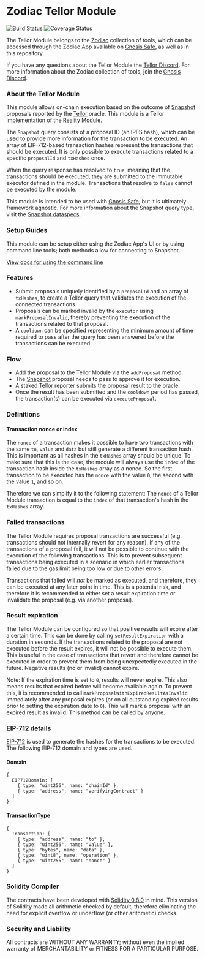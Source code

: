 # Zodiac Tellor Module
[![Build Status](https://github.com/gnosis/dao-module/workflows/dao-module/badge.svg?branch=main)](https://github.com/gnosis/dao-module/actions)
[![Coverage Status](https://coveralls.io/repos/github/gnosis/dao-module/badge.svg?branch=main)](https://coveralls.io/github/gnosis/dao-module)

The Tellor Module belongs to the [Zodiac](https://github.com/gnosis/zodiac) collection of tools, which can be accessed through the Zodiac App available on [Gnosis Safe](https://gnosis-safe.io/), as well as in this repository. 

If you have any questions about the Tellor Module the [Tellor Discord](https://discord.gg/tellor).
For more information about the Zodiac collection of tools, join the [Gnosis Discord](https://discord.gg/wwmBWTgyEq).

### About the Tellor Module

This module allows on-chain execution based on the outcome of [Snapshot](https://snapshot.org/) proposals reported by the [Tellor](https://tellor.io/) oracle. This module is a Tellor implementation of the [Reality Module](https://github.com/gnosis/zodiac-module-reality).

The `Snapshot` query consists of a proposal ID (an IPFS hash), which can be used to provide more information for the transaction to be executed. 
An array of EIP-712-based transaction hashes represent the transactions that should be executed. It is only possible to execute transactions related to a specific `proposalId` and `txHashes` once.

When the query response has resolved to `true`, meaning that the transactions should be executed, they are submitted to the immutable executor defined in the module. Transactions that resolve to `false` cannot be executed by the module.

This module is intended to be used with [Gnosis Safe](https://github.com/gnosis/safe-contracts), but it is ultimately framework agnostic.
For more information about the Snapshot query type, visit the [Snapshot dataspecs](https://github.com/tellor-io/dataSpecs/blob/main/types/Snapshot.md).

### Setup Guides

This module can be setup either using the Zodiac App's UI or by using command line tools; both methods allow for connecting to Snapshot.

[View docs for using the command line](./docs/setup_guide.md)

### Features
- Submit proposals uniquely identified by a `proposalId` and an array of `txHashes`, to create a Tellor query that validates the execution of the connected transactions.
- Proposals can be marked invalid by the `executor` using `markProposalInvalid`, thereby preventing the execution of the transactions related to that proposal.
- A `cooldown` can be specified representing the minimum amount of time required to pass after the query has been answered before the transactions can be executed.

### Flow
- Add the proposal to the Tellor Module via the `addProposal` method.
- The [Snapshot](https://snapshot.org/) proposal needs to pass to approve it for execution.
- A staked [Tellor](https://tellor.io/) reporter submits the proposal result to the oracle.
- Once the result has been submitted and the `cooldown` period has passed, the transaction(s) can be executed via `executeProposal`.

### Definitions

#### Transaction nonce or index

The `nonce` of a transaction makes it possible to have two transactions with the same `to`, `value` and `data` but still generate a different transaction hash. This is important as all hashes in the `txHashes` array should be unique. To make sure that this is the case, the module will always use the `index` of the transaction hash inside the `txHashes` array as a nonce. So the first transaction to be executed has the `nonce` with the value `0`, the second with the value `1`, and so on.

Therefore we can simplify it to the following statement: The `nonce` of a Tellor Module transaction is equal to the `index` of that transaction's hash in the `txHashes` array.

### Failed transactions

The Tellor Module requires proposal transactions are successful (e.g. transactions should not internally revert for any reason). If any of the transactions of a proposal fail, it will not be possible to continue with the execution of the following transactions. This is to prevent subsequent transactions being executed in a scenario in which earlier transactions failed due to the gas limit being too low or due to other errors.

Transactions that failed will _not_ be marked as executed, and therefore, they can be executed at any later point in time. This is a potential risk, and therefore it is recommended to either set a result expiration time or invalidate the proposal (e.g. via another proposal).

### Result expiration

The Tellor Module can be configured so that positive results will expire after a certain time. This can be done by calling `setResultExpiration` with a duration in seconds. If the transactions related to the proposal are not executed before the result expires, it will not be possible to execute them. This is useful in the case of transactions that revert and therefore cannot be executed in order to prevent them from being unexpectedly executed in the future. Negative results (no or invalid) cannot expire.

Note: If the expiration time is set to `0`, results will never expire. This also means results that expired before will become available again. To prevent this, it is recommended to call `markProposalWithExpiredResultAsInvalid` immediately after any proposal expires (or on all outstanding expired results prior to setting the expiration date to `0`). This will mark a proposal with an expired result as invalid. This method can be called by anyone.

### EIP-712 details

[EIP-712](https://github.com/Ethereum/EIPs/blob/master/EIPS/eip-712.md) is used to generate the hashes for the transactions to be executed. The following EIP-712 domain and types are used.

#### Domain

```
{
  EIP712Domain: [
    { type: "uint256", name: "chainId" },
    { type: "address", name: "verifyingContract" }
  ]
}
```

#### TransactionType

```
{
  Transaction: [
    { type: "address", name: "to" },
    { type: "uint256", name: "value" },
    { type: "bytes", name: "data" },
    { type: "uint8", name: "operation" },
    { type: "uint256", name: "nonce" }
  ]
}
```

### Solidity Compiler

The contracts have been developed with [Solidity 0.8.0](https://github.com/ethereum/solidity/releases/tag/v0.8.0) in mind. This version of Solidity made all arithmetic checked by default, therefore eliminating the need for explicit overflow or underflow (or other arithmetic) checks.
<!-- 
### Audits

An audit has been performed by the [G0 group](https://github.com/g0-group).

No issues have been discovered. -->

<!-- The audit results are available as a pdf in [this repo](audits/ZodiacRealityModuleSep2021.pdf) or on the [g0-group repo](https://github.com/g0-group/Audits/blob/e11752abb010f74e32a6fc61142032a10deed578/ZodiacRealityModuleSep2021.pdf). -->

### Security and Liability

All contracts are WITHOUT ANY WARRANTY; without even the implied warranty of MERCHANTABILITY or FITNESS FOR A PARTICULAR PURPOSE.